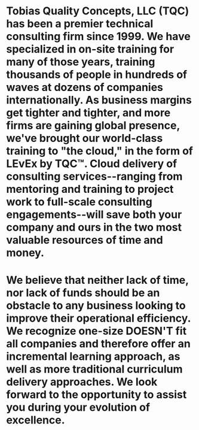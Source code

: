 # Tobias Quality Concepts, LLC (TQC) has been a premier technical consulting firm since 1999. We have specialized in on-site training for many of those years, training thousands of people in hundreds of waves at dozens of companies internationally. As business margins get tighter and tighter, and more firms are gaining global presence, we've brought our world-class training to "the cloud," in the form of LEvEx by TQC™. Cloud delivery of consulting services--ranging from mentoring and training to project work to full-scale consulting engagements--will save both your company and ours in the two most valuable resources of time and money.
# We believe that neither lack of time, nor lack of funds should be an obstacle to any business looking to improve their operational efficiency. We recognize one-size DOESN'T fit all companies and therefore offer an incremental learning approach, as well as more traditional curriculum delivery approaches. We look forward to the opportunity to assist you during your evolution of excellence.
